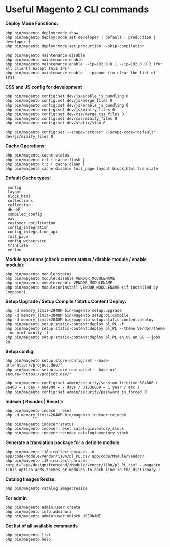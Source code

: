 # Useful Magento 2 CLI commands

**Deploy Mode Functions:**
```
php bin/magento deploy:mode:show
php bin/magento deploy:mode:set developer ( default | production | developer )
php bin/magento deploy:mode:set production --skip-compilation

php bin/magento maintenance:disable
php bin/magento maintenance:enable
php bin/magento maintenance:enable --ip=192.0.0.1 --ip=192.0.0.2 (for all clients except this IPs)
php bin/magento maintenance:enable --ip=none (to clear the list of IPs)
```

**CSS and JS config for development**
```
php bin/magento config:set dev/js/enable_js_bundling 0
php bin/magento config:set dev/js/merge_files 0
php bin/magento config:set dev/js/enable_js_bundling 0
php bin/magento config:set dev/js/minify_files 0
php bin/magento config:set dev/css/merge_css_files 0
php bin/magento config:set dev/css/minify_files 0
php bin/magento config:set dev/static/sign 0

php bin/magento config:set --scope="stores" --scope-code="default" dev/js/minify_files 0
```

**Cache Operations:**
```
php bin/magento cache:status
php bin/magento c:f ( cache:flush }
php bin/magento c:c ( cache:clean }
php bin/magento cache:disable full_page layout block_html translate
```
**Default Cache types:**
```
 config
 layout
 block_html
 collections
 reflection
 db_ddl
 compiled_config
 eav
 customer_notification
 config_integration
 config_integration_api
 full_page
 config_webservice
 translate
 vertex
```

**Module oprations (check current status / disable module / enable module):**
```
php bin/magento module:status
php bin/magento module:disable VENDOR_MODULENAME
php bin/magento module:enable VENDOR_MODULENAME
php bin/magento module:uninstall VENDOR_MODULENAME (if installed by Composer)
```

**Setup Upgrade / Setup Compile / Static Content Deploy:**
```
php -d memory_limit=2048M bin/magento setup:upgrade
php -d memory_limit=2048M bin/magento setup:di:compile
php -d memory_limit=2048M bin/magento setup:static-content:deploy
php bin/magento setup:static-content:deploy pl_PL -f
php bin/magento setup:static-content:deploy pl_PL --theme Vendor/theme --no-html-minify -f
php bin/magento setup:static-content:deploy pl_PL en_US en_GB --jobs 20

```

**Setup config:**
```
php bin/magento setup:store-config:set --base-url="http://project.dev/"
php bin/magento setup:store-config:set --base-url-secure="https://project.dev/"

php bin/magento config:set admin/security/session_lifetime 604800 ( 86400 = 1 day / 604800 = 7 days / 31536000 = 1 year / etc )
php bin/magento config:set admin/security/password_is_forced 0
```

**Indexer ( Reindex | Reset ):**
```
php bin/magento indexer:reset
php -d memory_limit=2048M bin/magento indexer:reindex

php bin/magento indexer:status
php bin/magento indexer:reset cataloginventory_stock
php bin/magento indexer:reindex cataloginventory_stock
```

**Generate a translation package for a definite module**
```
php bin/magento i18n:collect-phrases -o app/code/Module/Vendor/i18n/pl_PL.csv app/code/Module/Vendor/
php bin/magento i18n:collect-phrases --output="app/design/frontend//Module/Vendor/i18n/pl_PL.csv" --magento (This option adds themes or modules to each line in the dictionary.)
```

**Catalog Images Resize:**
```
php bin/magento catalog:image:resize
```

**For admin**
```
php bin/magento admin:user:create
php bin/magento info:adminuri
php bin/magento admin:user:unlock USERNAME
```

**Get list of all available commands**
```
php bin/magento list
php bin/magento help
```
